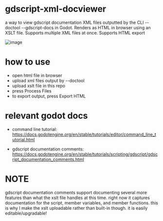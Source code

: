 # gdscript-xml-docviewer
a way to view gdscript documentation XML files outputted by the CLI --doctool --gdscript-docs in Godot. Renders as HTML in browser using an XSLT file. Supports multiple XML files at once. Supports HTML export

![image](https://github.com/InfernalWAVE/gdscript-xml-docviewer/assets/48569884/88c0b395-f2c0-4337-ae25-a01706c29d9c)

# how to use
- open html file in browser
- upload xml files output by --doctool
- upload xslt file in this repo
- press Process Files
- to export output, press Export HTML

# relevant godot docs
- command line tutorial:
https://docs.godotengine.org/en/stable/tutorials/editor/command_line_tutorial.html

- gdscript documentation comments:
https://docs.godotengine.org/en/stable/tutorials/scripting/gdscript/gdscript_documentation_comments.html

# NOTE
gdscript documentation comments support documenting several more features than what the xslt file handles at this time. right now it captures documentation for the script, member variables, and member functions. this is why I make the xslt uploadable rather than built-in though. it is easily editable/upgradable!
